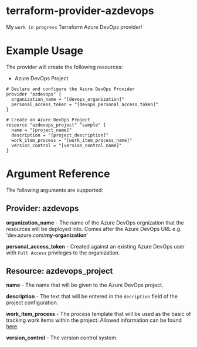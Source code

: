 # terraform-provider-azdevops

My `work in progress` Terraform Azure DevOps provider!

# Example Usage

The provider will create the following resources:
- Azure DevOps Project

```hcl
# Declare and configure the Azure DevOps Provider
provider "azdevops" {
  organization_name = "[devops_organization]"
  personal_access_token = "[devops_personal_access_token]"
}

# Create an Azure DevOps Project
resource "azdevops_project" "sample" {
  name = "[project_name]"
  description = "[project_description]"
  work_item_process = "[work_item_process_name]"
  version_control = "[version_control_name]"
}
```

# Argument Reference
The following arguments are supported:
## Provider: azdevops
**organization_name** - The name of the Azure DevOps orgnization that the resources will be deployed into. Comes after the Azure DevOps URL e.g. 'dev.azure.com/**my-organization**'

**personal_access_token** - Created against an existing Azure DevOps user with `Full Access` privileges to the organization.

## Resource: azdevops_project
**name** - The name that will be given to the Azure DevOps project.

**description** - The text that will be entered in the `decription` field of the project configuration.

**work_item_process** - The process template that will be used as the basic of tracking work items within the project. Allowed information can be found [here](https://docs.microsoft.com/en-us/azure/devops/boards/work-items/guidance/choose-process?view=azure-devops).

**version_control** - The version control system.
